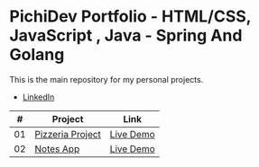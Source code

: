 # PichiDev Portfolio - HTML/CSS, JavaScript , Java - Spring And Golang

This is the main repository for my personal projects.

- [LinkedIn](https://www.linkedin.com/in/agustin-carrizo-avellaneda-533727229/)

|  #  | Project                                                                                                                   | Link                                                                        |
| :-: | ------------------------------------------------------------------------------------------------------------------------- | --------------------------------------------------------------------------------- |
| 01  | [Pizzeria Project](https://github.com/Pichi-UNT/portfolio/tree/master/1-Pizzeria)                           | [Live Demo](https://pizzeria.pichidev.com.ar/)               |
| 02  | [Notes App](https://github.com/Pichi-UNT/portfolio/tree/master/1-Pizzeria)                           | [Live Demo](https://notes.pichidev.com.ar/)               |

